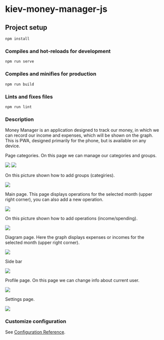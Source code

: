 # kiev-money-manager-js

## Project setup
```
npm install
```

### Compiles and hot-reloads for development
```
npm run serve
```

### Compiles and minifies for production
```
npm run build
```

### Lints and fixes files
```
npm run lint
```

### Description
Money Manager is an application designed to track our money, in which we can record our income and expenses,
which will be shown on the graph. This is PWA, designed primarily for the phone, but is available on any device.


Page categories.
On this page we can manage our categories and groups.

![](https://photos.google.com/album/AF1QipOVoV7gFy90ihdmBTnS1-FcYeohZFcvx6S_ZhWe/photo/AF1QipPj0k7WKiOSNpjx8MynjS28KwdZ7e6jWM9TohNW)
<img src=https://photos.google.com/album/AF1QipOVoV7gFy90ihdmBTnS1-FcYeohZFcvx6S_ZhWe/photo/AF1QipPj0k7WKiOSNpjx8MynjS28KwdZ7e6jWM9TohNW>

On this picture shown how to add groups (categiries).

![](https://photos.google.com/photo/AF1QipP1y-LRIUg644sm0HP-L5Or5RkGIzelykLXNyUO)


Main page.
This page displays operations for the selected month (upper right corner), you can also add a new operation.

![](https://photos.google.com/album/AF1QipOVoV7gFy90ihdmBTnS1-FcYeohZFcvx6S_ZhWe/photo/AF1QipPlmXQqMrVxQKpJhqDYsfl45JjQtYUF4ydhUmCN)

On this picture shown how to add operations (income/spending).

![](https://photos.google.com/album/AF1QipOVoV7gFy90ihdmBTnS1-FcYeohZFcvx6S_ZhWe/photo/AF1QipN58nq-2YkRt00Lt9USOldV8reAKun5UZI4PvZk)

Diagram page.
Here the graph displays expenses or incomes for the selected month (upper right corner).

![](https://photos.google.com/album/AF1QipOVoV7gFy90ihdmBTnS1-FcYeohZFcvx6S_ZhWe/photo/AF1QipPeVjdA_aiqxmwFn2VxcI9rIXyKioXht8mkzPjc)

Side bar

![](https://photos.google.com/album/AF1QipOVoV7gFy90ihdmBTnS1-FcYeohZFcvx6S_ZhWe/photo/AF1QipO0qXCpYcXxF1xAs5pXXAxRjErPHae2dq4CDqkD)

Profile page.
On this page we can change info about current user.

![](https://photos.google.com/album/AF1QipOVoV7gFy90ihdmBTnS1-FcYeohZFcvx6S_ZhWe/photo/AF1QipMo2vmGtTIJiO3xrRBd525HX5w13IHj5z-Mb3xa)

Settings page.

![](https://photos.google.com/album/AF1QipOVoV7gFy90ihdmBTnS1-FcYeohZFcvx6S_ZhWe/photo/AF1QipMWDqzoil2LXZEsKOL2yFCmlIDRoA55JrtzAess)

### Customize configuration
See [Configuration Reference](https://cli.vuejs.org/config/).
